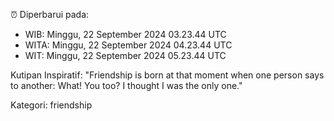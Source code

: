 ⏰ Diperbarui pada:
- WIB: Minggu, 22 September 2024 03.23.44 UTC
- WITA: Minggu, 22 September 2024 04.23.44 UTC
- WIT: Minggu, 22 September 2024 05.23.44 UTC

Kutipan Inspiratif:
"Friendship is born at that moment when one person says to another: What! You too? I thought I was the only one."


Kategori: friendship

